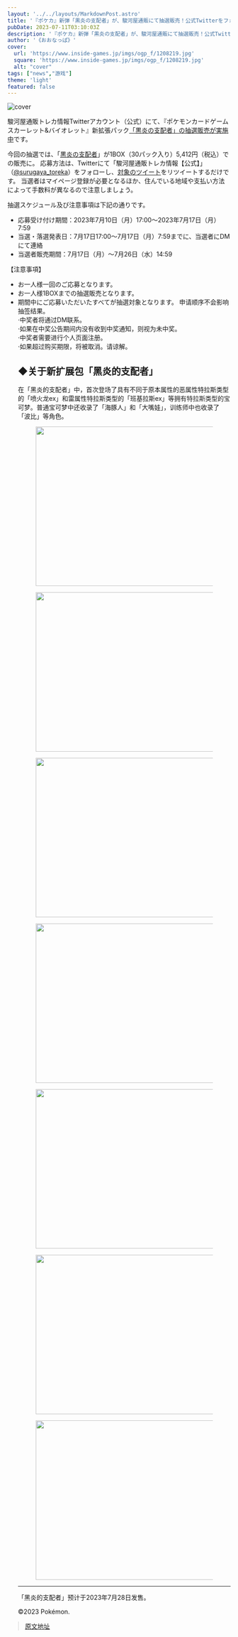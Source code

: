 ```yaml
---
layout: '../../layouts/MarkdownPost.astro'
title: '『ポケカ』新弾「黒炎の支配者」が、駿河屋通販にて抽選販売！公式Twitterをフォロー＆RTするだけで応募可能'
pubDate: 2023-07-11T03:10:03Z
description: '『ポケカ』新弾「黒炎の支配者」が、駿河屋通販にて抽選販売！公式Twitterをフォロー＆RTするだけで応募可能'
author: '《おおなっぱ》'
cover:
  url: 'https://www.inside-games.jp/imgs/ogp_f/1208219.jpg'
  square: 'https://www.inside-games.jp/imgs/ogp_f/1208219.jpg'
  alt: "cover"
tags: ["news","游戏"]
theme: 'light'
featured: false
---
```


![cover](https://www.inside-games.jp/imgs/ogp_f/1208219.jpg)

<figure class="ctms-editor-twitter"><blockquote class="twitter-tweet" data-conversation=""><a href="https://twitter.com/surugaya_toreka/status/1678312849171693569"></a></blockquote><script async="" charset="utf-8" src="https://platform.twitter.com/widgets.js"></script></figure>

駿河屋通販トレカ情報Twitterアカウント（公式）にて、『ポケモンカードゲーム スカーレット&amp;バイオレット』新拡張パック<a target="_blank" rel="noopener noreferrer nofollow" href="https://www.suruga-ya.jp/blog/?q=pokeka_chusen230710.html&amp;utm_source=twitter&amp;utm_medium=referral&amp;utm_campaign=twitter03_230610">「黒炎の支配者」の抽選販売が実施中</a>です。

今回の抽選では、「<a target="_blank" rel="noopener noreferrer nofollow" href="https://www.pokemoncenter-online.com/?p_cd=4521329331386&amp;lp=trweb&amp;utm_campaign=trweb_SV3&amp;utm_source=pcg&amp;utm_medium=referral">黒炎の支配者</a>」が1BOX（30パック入り）5,412円（税込）での販売に。 応募方法は、Twitterにて「駿河屋通販トレカ情報【公式】」（<a target="_blank" rel="noopener noreferrer nofollow" href="https://twitter.com/surugaya_toreka">@surugaya_toreka</a>）をフォローし、<a target="_blank" rel="noopener noreferrer nofollow" href="https://twitter.com/surugaya_toreka/status/1678312849171693569?s=20">対象のツイート</a>をリツイートするだけです。 当選者はマイページ登録が必要となるほか、住んでいる地域や支払い方法によって手数料が異なるので注意しましょう。

抽選スケジュール及び注意事項は下記の通りです。

- 応募受け付け期間：2023年7月10日（月）17:00～2023年7月17日（月）7:59
- 当選・落選発表日：7月17日17:00～7月17日（月）7:59までに、当選者にDMにて連絡
- 当選者販売期間：7月17日（月）～7月26日（水）14:59

【注意事項】
- お一人様一回のご応募となります。
- お一人様1BOXまでの抽選販売となります。
- 期間中にご応募いただいたすべてが抽選対象となります。
申请顺序不会影响抽签结果。<br>·中奖者将通过DM联系。<br>·如果在中奖公告期间内没有收到中奖通知，则视为未中奖。<br>·中奖者需要进行个人页面注册。<br>·如果超过购买期限，将被取消。请谅解。</p></blockquote><h2 id="">◆关于新扩展包「黑炎的支配者」</h2><p>在「黑炎的支配者」中，首次登场了具有不同于原本属性的恶属性特拉斯类型的「喷火龙ex」和雷属性特拉斯类型的「班基拉斯ex」等<span style="color: rgb(34, 34, 34);">拥有特拉斯类型的宝可梦</span>。普通宝可梦中还收录了「海豚人」和「大嘴娃」，训练师中也收录了「波比」等角色。</p><figure class="ctms-editor-image"><img src="https://www.inside-games.jp/imgs/zoom/1208212.jpg" class="inline-article-image" width="640" height="359"></figure><figure class="ctms-editor-image"><img src="https://www.inside-games.jp/imgs/zoom/1208218.jpg" class="inline-article-image" width="640" height="359"></figure><figure class="ctms-editor-image"><img src="https://www.inside-games.jp/imgs/zoom/1208217.jpg" class="inline-article-image" width="640" height="359"></figure><figure class="ctms-editor-image"><img src="https://www.inside-games.jp/imgs/zoom/1208216.jpg" class="inline-article-image" width="640" height="359"></figure><figure class="ctms-editor-image"><img src="https://www.inside-games.jp/imgs/zoom/1208215.jpg" class="inline-article-image" width="640" height="359"></figure><figure class="ctms-editor-image"><img src="https://www.inside-games.jp/imgs/zoom/1208214.jpg" class="inline-article-image" width="640" height="359"></figure><figure class="ctms-editor-image"><img src="https://www.inside-games.jp/imgs/zoom/1208213.jpg" class="inline-article-image" width="640" height="359"></figure><hr><p>「黑炎的支配者」预计于2023年7月28日发售。</p><p>©2023 Pokémon.

>[原文地址](https://www.inside-games.jp/article/2023/07/11/147131.html)  
